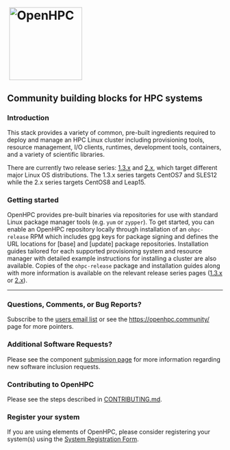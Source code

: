 <!-- markdownlint-disable MD013 MD033 -->
# <img src="https://github.com/openhpc/ohpc/blob/master/docs/recipes/install/common/figures/ohpc_logo.png" width="170" valign="middle" hspace="5" alt="OpenHPC"/>
<!-- markdownlint-enable MD013 MD033 -->

## Community building blocks for HPC systems

### Introduction

This stack provides a variety of common, pre-built ingredients required to
deploy and manage an HPC Linux cluster including provisioning tools, resource
management, I/O clients, runtimes, development tools, containers, and a variety of
scientific libraries.

There are currently two release series: [1.3.x][13xbranch] and [2.x][2xbranch],
which target different major Linux OS distributions. The 1.3.x series targets
CentOS7 and SLES12 while the 2.x series targets CentOS8 and Leap15.

### Getting started

OpenHPC provides pre-built binaries via repositories for use with standard
Linux package manager tools (e.g. ```yum``` or ```zypper```). To get started,
you can enable an OpenHPC repository locally through installation of an
```ohpc-release``` RPM which includes gpg keys for package signing and defines
the URL locations for [base] and [update] package repositories. Installation
guides tailored for each supported provisioning system and resource manager
with detailed example instructions for installing a cluster are also available.
Copies of the ```ohpc-release``` package and installation guides along with
more information is available on the relevant release series pages
([1.3.x][13xbranch] or [2.x][2xbranch]).

---

### Questions, Comments, or Bug Reports?

Subscribe to the [users email list][userlist] or see the
<https://openhpc.community/> page for more pointers.

### Additional Software Requests?

Please see the component [submission page][submission] for more information
regarding new software inclusion requests.

### Contributing to OpenHPC

Please see the steps described in [CONTRIBUTING.md](CONTRIBUTING.md).

### Register your system

If you are using elements of OpenHPC, please consider registering your system(s)
using the [System Registration Form][register].

[13xbranch]: https://github.com/openhpc/ohpc/wiki/1.3.X
[2xbranch]: https://github.com/openhpc/ohpc/wiki/2.x
[register]: https://drive.google.com/open?id=1KvFM5DONJigVhOlmDpafNTDDRNTYVdolaYYzfrHkOWI
[submission]: https://github.com/openhpc/submission
[userlist]: https://groups.io/g/openhpc-users

